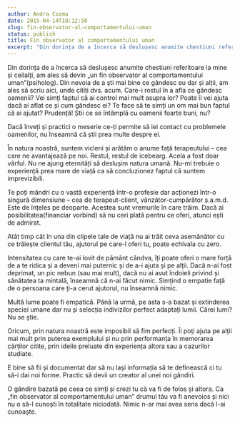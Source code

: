 ```yaml
---
author: Andra Cozma
date: 2015-04-14T18:12:50
slug: fin-observator-al-comportamentului-uman
status: publish
title: Fin observator al comportamentului uman
excerpt: "Din dorința de a încerca să deslușesc anumite chestiuni referitoare la mine și ceilalți, am ales să devin „un fin  "
---
```

Din dorința de a încerca să deslușesc anumite chestiuni referitoare la mine și ceilalți, am ales să devin „un fin observator al comportamentului uman”(psiholog). Din nevoia de a ști mai bine ce gândesc eu dar și alții, am ales să scriu aici, unde citiți dvs. acum. Care-i rostul în a afla ce gândesc oamenii? Vei simți faptul că ai control mai mult asupra lor? Poate îi vei ajuta dacă ai aflat ce și cum gândesc ei? Te face să te simți un om mai bun faptul că ai ajutat? Prudență! Știi ce se întâmplă cu oamenii foarte buni, nu?

Dacă înveți și practici o meserie ce-ți permite să iei contact cu problemele oamenilor, nu înseamnă că știi prea multe despre ei.

În natura noastră, suntem vicleni și arătăm o anume față terapeutului – cea care ne avantajează pe noi. Restul, restul de icebearg. Acela a fost doar vârful. Nu ne ajung eternități să deslușim natura umană. Nu-mi trebuie o experiență prea mare de viață ca să concluzionez faptul că suntem imprevizibili.

Te poți mândri cu o vastă experiență într-o profesie dar acționezi într-o singură dimensiune – cea de terapeut-client, vânzător-cumpărător ș.a.m.d. Este de înțeles pe deoparte. Acestea sunt vremurile în care trăim. Dacă ai posibilitatea(financiar vorbind) să nu ceri plată pentru ce oferi, atunci ești de admirat.

Atât timp cât în una din clipele tale de viață nu ai trăit ceva asemănător cu ce trăiește clientul tău, ajutorul pe care-l oferi tu, poate echivala cu zero.

Intensitatea cu care te-ai lovit de pământ cândva, îți poate oferi o mare forță de a te ridica și a deveni mai puternic și de a-i ajuta și pe alții. Dacă n-ai fost deprimat, un pic nebun (sau mai mult), dacă nu ai avut îndoieli privind și sănătatea ta mintală, înseamnă că n-ai făcut nimic. Simțind o empatie față de o persoana care ți-a cerut ajutorul, nu înseamnă nimic.

Multă lume poate fi empatică. Până la urmă, pe asta s-a bazat și extinderea speciei umane dar nu și selecția indivizilor perfect adaptați lumii. Cărei lumi? Nu se știe.

Oricum, prin natura noastră este imposibil să fim perfecți. Îi poți ajuta pe alții mai mult prin puterea exemplului și nu prin performanța în memorarea cărților citite, prin ideile preluate din experiența altora sau a cazurilor studiate.

E bine să fii și documentat dar să nu lași informația să te definească ci tu să-i dai noi forme. Practic să devii un creator al unei noi gândiri.

O gândire bazată pe ceea ce simți și crezi tu că va fi de folos și altora. Ca „fin observator al comportamentului uman” drumul tău va fi anevoios și nici nu o să-l cunoști în totalitate niciodată. Nimic n-ar mai avea sens dacă l-ai cunoaște.
    